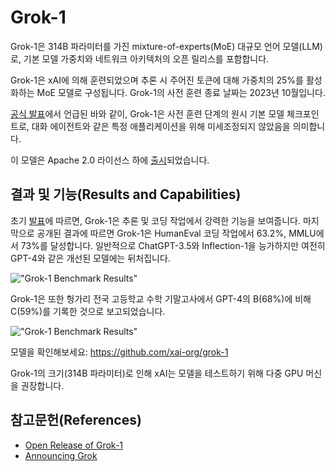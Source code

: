 # Grok-1

Grok-1은 314B 파라미터를 가진 mixture-of-experts(MoE) 대규모 언어 모델(LLM)로, 기본 모델 가중치와 네트워크 아키텍처의 오픈 릴리스를 포함합니다.

Grok-1은 xAI에 의해 훈련되었으며 추론 시 주어진 토큰에 대해 가중치의 25%를 활성화하는 MoE 모델로 구성됩니다. Grok-1의 사전 훈련 종료 날짜는 2023년 10월입니다.

[공식 발표](https://x.ai/blog/grok-os)에서 언급된 바와 같이, Grok-1은 사전 훈련 단계의 원시 기본 모델 체크포인트로, 대화 에이전트와 같은 특정 애플리케이션을 위해 미세조정되지 않았음을 의미합니다.

이 모델은 Apache 2.0 라이선스 하에 [출시](https://github.com/xai-org/grok-1)되었습니다.

## 결과 및 기능(Results and Capabilities)

초기 [발표](https://x.ai/blog/grok)에 따르면, Grok-1은 추론 및 코딩 작업에서 강력한 기능을 보여줍니다. 마지막으로 공개된 결과에 따르면 Grok-1은 HumanEval 코딩 작업에서 63.2%, MMLU에서 73%를 달성합니다. 일반적으로 ChatGPT-3.5와 Inflection-1을 능가하지만 여전히 GPT-4와 같은 개선된 모델에는 뒤처집니다.

!["Grok-1 Benchmark Results"](../../img/grok/grok-reasoning.png)

Grok-1은 또한 헝가리 전국 고등학교 수학 기말고사에서 GPT-4의 B(68%)에 비해 C(59%)를 기록한 것으로 보고되었습니다.

!["Grok-1 Benchmark Results"](../../img/grok/grok-math.png)

모델을 확인해보세요: https://github.com/xai-org/grok-1

Grok-1의 크기(314B 파라미터)로 인해 xAI는 모델을 테스트하기 위해 다중 GPU 머신을 권장합니다.

## 참고문헌(References)

- [Open Release of Grok-1](https://x.ai/blog/grok-os)
- [Announcing Grok](https://x.ai/blog/grok) 